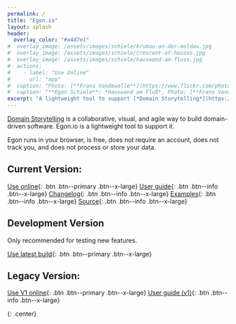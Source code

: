 ```yaml
---
permalink: /
title: "Egon.io"
layout: splash
header: 
  overlay_color: "#a4d7e1"
#  overlay_image: /assets/images/schiele/krumau-an-der-moldau.jpg
#  overlay_image: /assets/images/schiele/crescent-of-houses.jpg
#  overlay_image: /assets/images/schiele/hauswand-am-fluss.jpg
#  actions:
#    - label: "Use Online"
#      url: "app"
#  caption: "Photo: [**Frans Vandewalle**](https://www.flickr.com/photos/snarfel/6679805047/in/photostream/)"
#  caption: "**Egon Schiele**: *Hauswand am Fluß*, Photo: [**Frans Vandewalle**](https://www.flickr.com/photos/snarfel/6679805047/in/photostream/)"
excerpt: "A lightweight tool to support [*Domain Storytelling*](https://domainstorytelling.org)"
---
```


[Domain Storytelling](https://domainstorytelling.org) is a collaborative, visual, and agile way to build domain-driven software. Egon.io is a lightweight tool to support it. 

Egon runs in your browser, is free, does not require an account, does not track you, and does not process or store your data.

## Current Version:

[<i class="fas fa-play"></i> Use online](app){: .btn .btn--primary .btn--x-large}
[<i class="fas fa-book"></i> User guide](/howto){: .btn .btn--info .btn--x-large}
[<i class="fas fa-book"></i> Changelog](/changelog){: .btn .btn--info .btn--x-large}
[<i class="fas fa-portrait"></i> Examples](https://github.com/WPS/egon.io-examples){: .btn .btn--info .btn--x-large}
[<i class="fas fa-code"></i> Source](https://github.com/WPS/egon.io){: .btn .btn--info .btn--x-large}

## Development Version

Only recommended for testing new features.

[<i class="fas fa-play"></i> Use latest build](app-latest){: .btn .btn--primary .btn--x-large}


## Legacy Version:

[<i class="fas fa-play"></i> Use V1 online](app-v1){: .btn .btn--primary .btn--x-large}
[<i class="fas fa-book"></i> User guide (v1)](/howto_v1){: .btn .btn--info .btn--x-large}

{: .center}
